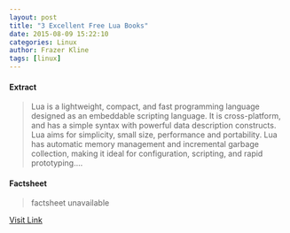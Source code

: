 ```yaml
---
layout: post
title: "3 Excellent Free Lua Books"
date: 2015-08-09 15:22:10
categories: Linux
author: Frazer Kline
tags: [linux]
---
```



#### Extract
>Lua is a lightweight, compact, and fast programming language designed as an embeddable scripting language. It is cross-platform, and has a simple syntax with powerful data description constructs. Lua aims for simplicity, small size, performance and portability. Lua has automatic memory management and incremental garbage collection, making it ideal for configuration, scripting, and rapid prototyping....

#### Factsheet
>factsheet unavailable

[Visit Link](http://lxer.com/module/newswire/ext_link.php?rid=217763)


